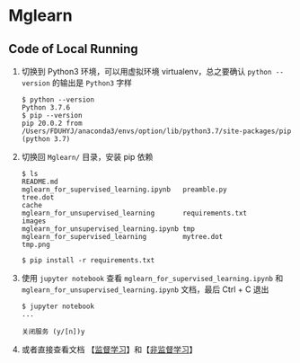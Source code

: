 # Mglearn

## Code of Local Running
1. 切换到 Python3 环境，可以用虚拟环境 virtualenv，总之要确认 `python --version` 的输出是 `Python3` 字样

	```console
	$ python --version
	Python 3.7.6
	$ pip --version
	pip 20.0.2 from /Users/FDUHYJ/anaconda3/envs/option/lib/python3.7/site-packages/pip (python 3.7)
	```

1. 切换回 `Mglearn/` 目录，安装 pip 依赖

	```console
	$ ls
    README.md                               mglearn_for_supervised_learning.ipynb   preamble.py                             tree.dot
    cache                                   mglearn_for_unsupervised_learning       requirements.txt
    images                                  mglearn_for_unsupervised_learning.ipynb tmp
    mglearn_for_supervised_learning         mytree.dot                              tmp.png

	$ pip install -r requirements.txt
	```

1. 使用 `jupyter notebook` 查看 `mglearn_for_supervised_learning.ipynb` 和 `mglearn_for_unsupervised_learning.ipynb` 文档，最后 Ctrl + C 退出 

    ```console
    $ jupyter notebook
    ...

    关闭服务 (y/[n])y
    ```

1. 或者直接查看文档 【[监督学习](https://github.com/99cloud/lab-algorithm/tree/master/MachineLearning/Mglearn/mglearn_for_supervised_learning/mglearn_for_supervised_learning.md)】和【[非监督学习](https://github.com/99cloud/lab-algorithm/tree/master/MachineLearning/Mglearn/mglearn_for_supervised_learning/mglearn_for_unsupervised_learning.md)】

